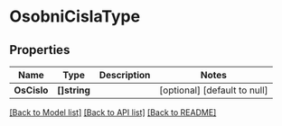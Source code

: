 # OsobniCislaType

## Properties
Name | Type | Description | Notes
------------ | ------------- | ------------- | -------------
**OsCislo** | **[]string** |  | [optional] [default to null]

[[Back to Model list]](../README.md#documentation-for-models) [[Back to API list]](../README.md#documentation-for-api-endpoints) [[Back to README]](../README.md)

